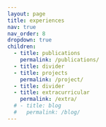 ```yaml
---
layout: page
title: experiences
nav: true
nav_order: 8
dropdown: true
children:
  - title: publications
    permalink: /publications/
  - title: divider
  - title: projects
    permalink: /project/
  - title: divider
  - title: extracurricular
    permalink: /extra/
  # - title: blog
  #   permalink: /blog/
---
```

